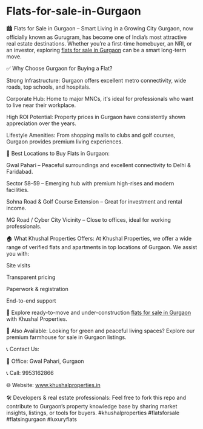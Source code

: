 # Flats-for-sale-in-Gurgaon
🏙️ Flats for Sale in Gurgaon – Smart Living in a Growing City
Gurgaon, now officially known as Gurugram, has become one of India’s most attractive real estate destinations. Whether you’re a first-time homebuyer, an NRI, or an investor, exploring [flats for sale in Gurgaon](https://khushalproperties.in/flats-for-sale-in-gurgaon/) can be a smart long-term move.

✅ Why Choose Gurgaon for Buying a Flat?

Strong Infrastructure: Gurgaon offers excellent metro connectivity, wide roads, top schools, and hospitals.

Corporate Hub: Home to major MNCs, it's ideal for professionals who want to live near their workplace.

High ROI Potential: Property prices in Gurgaon have consistently shown appreciation over the years.

Lifestyle Amenities: From shopping malls to clubs and golf courses, Gurgaon provides premium living experiences.

📍 Best Locations to Buy Flats in Gurgaon:

Gwal Pahari – Peaceful surroundings and excellent connectivity to Delhi & Faridabad.

Sector 58–59 – Emerging hub with premium high-rises and modern facilities.

Sohna Road & Golf Course Extension – Great for investment and rental income.

MG Road / Cyber City Vicinity – Close to offices, ideal for working professionals.

🏠 What Khushal Properties Offers:
At Khushal Properties, we offer a wide range of verified flats and apartments in top locations of Gurgaon. We assist you with:

Site visits

Transparent pricing

Paperwork & registration

End-to-end support

📌 Explore ready-to-move and under-construction [flats for sale in Gurgaon](https://khushalproperties.in/flats-for-sale-in-gurgaon/) with Khushal Properties.

🔗 Also Available:
Looking for green and peaceful living spaces? Explore our premium farmhouse for sale in Gurgaon listings.

📞 Contact Us:

📍 Office: Gwal Pahari, Gurgaon

📞 Call: 9953162866

🌐 Website: www.khushalproperties.in

🛠️ Developers & real estate professionals: Feel free to fork this repo and contribute to Gurgaon’s property knowledge base by sharing market insights, listings, or tools for buyers.
#khushalproperties #flatsforsale #flatsingurgaon #luxuryflats
